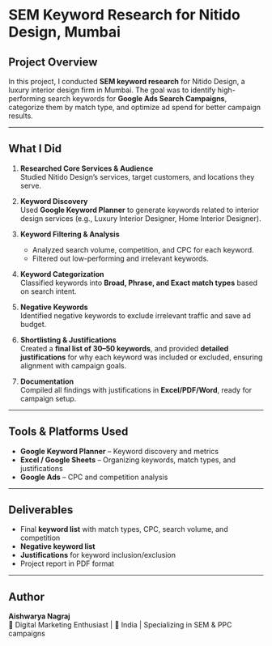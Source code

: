 # SEM Keyword Research for Nitido Design, Mumbai

## Project Overview
In this project, I conducted **SEM keyword research** for Nitido Design, a luxury interior design firm in Mumbai. The goal was to identify high-performing search keywords for **Google Ads Search Campaigns**, categorize them by match type, and optimize ad spend for better campaign results.

---

## What I Did
1. **Researched Core Services & Audience**  
   Studied Nitido Design’s services, target customers, and locations they serve.  

2. **Keyword Discovery**  
   Used **Google Keyword Planner** to generate keywords related to interior design services (e.g., Luxury Interior Designer, Home Interior Designer).  

3. **Keyword Filtering & Analysis**  
   - Analyzed search volume, competition, and CPC for each keyword.  
   - Filtered out low-performing and irrelevant keywords.  

4. **Keyword Categorization**  
   Classified keywords into **Broad, Phrase, and Exact match types** based on search intent.  

5. **Negative Keywords**  
   Identified negative keywords to exclude irrelevant traffic and save ad budget.  

6. **Shortlisting & Justifications**  
   Created a **final list of 30–50 keywords**, and provided **detailed justifications** for why each keyword was included or excluded, ensuring alignment with campaign goals.  

7. **Documentation**  
   Compiled all findings with justifications in **Excel/PDF/Word**, ready for campaign setup.

---

## Tools & Platforms Used
- **Google Keyword Planner** – Keyword discovery and metrics  
- **Excel / Google Sheets** – Organizing keywords, match types, and justifications  
- **Google Ads** – CPC and competition analysis

---

## Deliverables
- Final **keyword list** with match types, CPC, search volume, and competition  
- **Negative keyword list**  
- **Justifications** for keyword inclusion/exclusion  
- Project report in PDF format

---

## Author
**Aishwarya Nagraj**  
💼 Digital Marketing Enthusiast | 📍 India | Specializing in SEM & PPC campaigns
